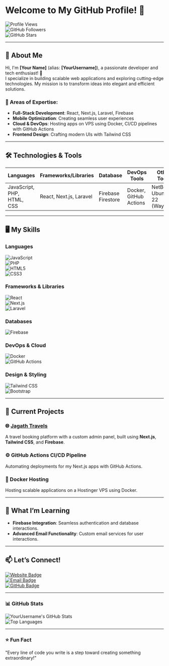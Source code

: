 # Welcome to My GitHub Profile! 👋  

![Profile Views](https://komarev.com/ghpvc/?username=YourUsername&color=blueviolet&style=flat-square)  
![GitHub Followers](https://img.shields.io/github/followers/YourUsername?style=flat-square&color=green)  
![GitHub Stars](https://img.shields.io/github/stars/YourUsername?style=flat-square&color=yellow)  

---

## 🌟 About Me  
Hi, I'm **[Your Name]** (alias: **[YourUsername]**), a passionate developer and tech enthusiast! 🚀  
I specialize in building scalable web applications and exploring cutting-edge technologies. My mission is to transform ideas into elegant and efficient solutions.  

### 💼 Areas of Expertise:  
- **Full-Stack Development**: React, Next.js, Laravel, Firebase  
- **Mobile Optimization**: Creating seamless user experiences  
- **Cloud & DevOps**: Hosting apps on VPS using Docker, CI/CD pipelines with GitHub Actions  
- **Frontend Design**: Crafting modern UIs with Tailwind CSS  

---

## 🛠️ Technologies & Tools  
| **Languages**        | **Frameworks/Libraries** | **Database**       | **DevOps Tools** | **Other Tools**     |
|-----------------------|--------------------------|--------------------|------------------|---------------------|
| JavaScript, PHP, HTML, CSS | React, Next.js, Laravel   | Firebase Firestore | Docker, GitHub Actions | NetBeans, Ubuntu 22 (Wayland) |  

---

## 🖥️ My Skills  
### **Languages**  
![JavaScript](https://img.shields.io/badge/-JavaScript-F7DF1E?style=flat-square&logo=javascript&logoColor=white)  
![PHP](https://img.shields.io/badge/-PHP-777BB4?style=flat-square&logo=php&logoColor=white)  
![HTML5](https://img.shields.io/badge/-HTML5-E34F26?style=flat-square&logo=html5&logoColor=white)  
![CSS3](https://img.shields.io/badge/-CSS3-1572B6?style=flat-square&logo=css3&logoColor=white)  

### **Frameworks & Libraries**  
![React](https://img.shields.io/badge/-React-61DAFB?style=flat-square&logo=react&logoColor=black)  
![Next.js](https://img.shields.io/badge/-Next.js-000000?style=flat-square&logo=next.js&logoColor=white)  
![Laravel](https://img.shields.io/badge/-Laravel-FB503B?style=flat-square&logo=laravel&logoColor=white)  

### **Databases**  
![Firebase](https://img.shields.io/badge/-Firebase-FFCA28?style=flat-square&logo=firebase&logoColor=black)  

### **DevOps & Cloud**  
![Docker](https://img.shields.io/badge/-Docker-2496ED?style=flat-square&logo=docker&logoColor=white)  
![GitHub Actions](https://img.shields.io/badge/-GitHub_Actions-2088FF?style=flat-square&logo=github-actions&logoColor=white)  

### **Design & Styling**  
![Tailwind CSS](https://img.shields.io/badge/-Tailwind%20CSS-38B2AC?style=flat-square&logo=tailwind-css&logoColor=white)  
![Bootstrap](https://img.shields.io/badge/-Bootstrap-563D7C?style=flat-square&logo=bootstrap&logoColor=white)  

---

## 🚀 Current Projects  
### 🌐 [Jagath Travels](https://jagathtravels.com)  
A travel booking platform with a custom admin panel, built using **Next.js**, **Tailwind CSS**, and **Firebase**.  

### ⚙️ GitHub Actions CI/CD Pipeline  
Automating deployments for my Next.js apps with GitHub Actions.  

### 🐳 Docker Hosting  
Hosting scalable applications on a Hostinger VPS using Docker.  

---

## 🌱 What I’m Learning  
- **Firebase Integration**: Seamless authentication and database interactions.  
- **Advanced Email Functionality**: Custom email services for user interactions.  

---

## 📫 Let’s Connect!  
[![Website Badge](https://img.shields.io/badge/-Website-blue?style=flat-square&logo=google-chrome&logoColor=white)](https://jagathtravels.com)  
[![Email Badge](https://img.shields.io/badge/-Email-c14438?style=flat-square&logo=gmail&logoColor=white)](mailto:info@jagathtravels.com)  
[![GitHub Badge](https://img.shields.io/badge/-GitHub-181717?style=flat-square&logo=github&logoColor=white)](https://github.com/YourUsername)  

---

### 📊 GitHub Stats  

![YourUsername's GitHub Stats](https://github-readme-stats.vercel.app/api?username=YourUsername&show_icons=true&hide=issues&hide_title=true&count_private=true&theme=radical)  
![Top Languages](https://github-readme-stats.vercel.app/api/top-langs/?username=YourUsername&layout=compact&theme=radical)  

---

### ⭐ Fun Fact  
"Every line of code you write is a step toward creating something extraordinary!"  
